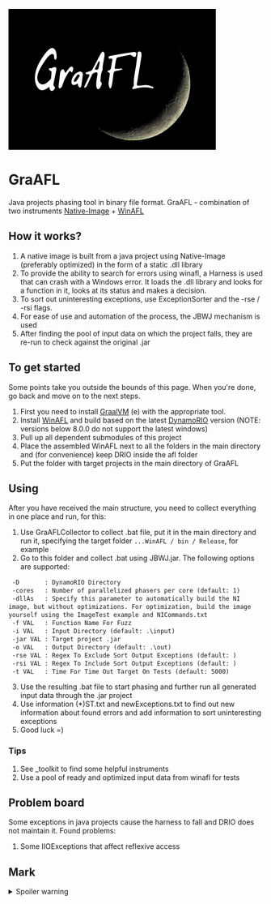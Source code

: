 ![GraAFL](https://github.com/NoG4Ek/GraAFL/blob/master/GraAFL.png)
# GraAFL
Java projects phasing tool in binary file format. GraAFL - combination of two instruments [Native-Image](https://www.graalvm.org/reference-manual/native-image/) + [WinAFL](https://github.com/googleprojectzero/winafl)

## How it works?
  
1. A native image is built from a java project using Native-Image (preferably optimized) in the form of a static .dll library 
2. To provide the ability to search for errors using winafl, a Harness is used that can crash with a Windows error. It loads the .dll library and looks for a function in it, looks at its status and makes a decision. 
3. To sort out uninteresting exceptions, use ExceptionSorter and the -rse / -rsi flags. 
4. For ease of use and automation of the process, the JBWJ mechanism is used 
5. After finding the pool of input data on which the project falls, they are re-run to check against the original .jar

## To get started
Some points take you outside the bounds of this page. When you're done, go back and move on to the next steps.

 1. First you need to install [GraalVM](https://www.graalvm.org/) (e) with the appropriate tool.
 2. Install [WinAFL](https://github.com/googleprojectzero/winafl) and build based on the latest [DynamoRIO](https://dynamorio.org/page_releases.html) version (NOTE: versions below 8.0.0 do not support the latest windows)
 3. Pull up all dependent submodules of this project
 4. Place the assembled WinAFL next to all the folders in the main directory and (for convenience) keep DRIO inside the afl folder
 5. Put the folder with target projects in the main directory of GraAFL

## Using
After you have received the main structure, you need to collect everything in one place and run, for this:

 1. Use GraAFLCollector to collect .bat file, put it in the main directory and run it, specifying the target folder 	 `...WinAFL / bin / Release`, for example
 2. Go to this folder and collect .bat using JBWJ.jar. The following options are supported:
```
 -D       : DynamoRIO Directory
 -cores   : Number of parallelized phasers per core (default: 1)
 -dllAs   : Specify this parameter to automatically build the NI image, but without optimizations. For optimization, build the image yourself using the ImageTest example and NICommands.txt
 -f VAL   : Function Name For Fuzz
 -i VAL   : Input Directory (default: .\input)
 -jar VAL : Target project .jar
 -o VAL   : Output Directory (default: .\out)
 -rse VAL : Regex To Exclude Sort Output Exceptions (default: )
 -rsi VAL : Regex To Include Sort Output Exceptions (default: )
 -t VAL   : Time For Time Out Target On Tests (default: 5000)
 ```
 3. Use the resulting .bat file to start phasing and further run all generated input data through the .jar project
 4. Use information (*)ST.txt and newExceptions.txt to find out new information about found errors and add information to sort uninteresting exceptions
 5. Good luck =)

### Tips

1. See _toolkit to find some helpful instruments
2. Use a pool of ready and optimized input data from winafl for tests

## Problem board
Some exceptions in java projects cause the harness to fall and DRIO does not maintain it. Found problems:
1. Some IIOExceptions that affect reflexive access 

## Mark
<details>
  <summary>Spoiler warning</summary>

<button>['Be happy'](https://i.pinimg.com/originals/b2/f1/86/b2f186c4ab6e95f4296179c616433def.jpg )</button>

</details>
